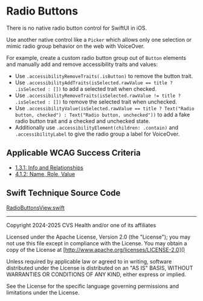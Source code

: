 # Radio Buttons
There is no native radio button control for SwiftUI in iOS. 

Use another native control like a `Picker` which allows only one selection or mimic radio group behavior on the web with VoiceOver.

For example, create a custom radio button group out of `Button` elements and manually add and remove accessibility traits and values:
- Use `.accessibilityRemoveTraits(.isButton)` to remove the button trait.
- Use `.accessibilityAddTraits(isSelected.rawValue == title ? .isSelected : [])` to add a selected trait when checked.
- Use `.accessibilityRemoveTraits(isSelected.rawValue != title ? .isSelected : [])` to remove the selected trait when unchecked.
- Use `.accessibilityValue(isSelected.rawValue == title ? Text("Radio button, checked") : Text("Radio button, unchecked"))` to add a fake radio button trait and a checked and unchecked state.
- Additionally use `.accessibilityElement(children: .contain)` and `.accessibilityLabel` to give the radio group a label for VoiceOver.

## Applicable WCAG Success Criteria
- [1.3.1: Info and Relationships](https://www.w3.org/WAI/WCAG22/Understanding/info-and-relationships)
- [4.1.2: Name, Role, Value](https://www.w3.org/WAI/WCAG22/Understanding/name-role-value.html)

## Swift Technique Source Code
[RadioButtonsView.swift](../iOSswiftUIa11yTechniques/RadioButtonsView.swift)

----

Copyright 2024-2025 CVS Health and/or one of its affiliates

Licensed under the Apache License, Version 2.0 (the "License");
you may not use this file except in compliance with the License.
You may obtain a copy of the License at
[http://www.apache.org/licenses/LICENSE-2.0]()

Unless required by applicable law or agreed to in writing, software
distributed under the License is distributed on an "AS IS" BASIS,
WITHOUT WARRANTIES OR CONDITIONS OF ANY KIND, either express or implied.

See the License for the specific language governing permissions and
limitations under the License.
